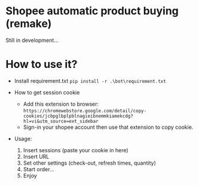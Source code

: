 # Shopee automatic product buying (remake)

Still in development...

# How to use it?
-  Install requirement.txt
  `pip install -r .\bot\requirement.txt`

- How to get session cookie
  - Add this extension to browser: `https://chromewebstore.google.com/detail/copy-cookies/jcbpglbplpblnagieibnemmkiamekcdg?hl=vi&utm_source=ext_sidebar`
  - Sign-in your shopee account then use that extension to copy cookie.

- Usage:
  
  1. Insert sessions (paste your cookie in here)
  2. Insert URL
  3. Set other settings (check-out, refresh times, quantity)
  4. Start order...
  5. Enjoy
